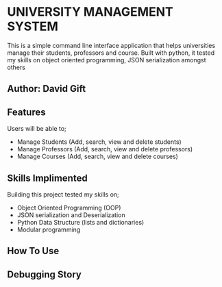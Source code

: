 # UNIVERSITY MANAGEMENT SYSTEM
This is a simple command line interface application that helps universities manage their students, professors and course. Built with python, it tested my skills on object oriented programming, JSON serialization amongst others 

## Author: David Gift

## Features
Users will be able to;
- Manage Students (Add, search, view and delete students)
- Manage Professors (Add, search, view and delete professors)
- Manage Courses (Add, search, view and delete courses)

## Skills Implimented
Building this project tested my skills on;
- Object Oriented Programming (OOP)
- JSON serialization and Deserialization
- Python Data Structure (lists and dictionaries)
- Modular programming

## How To Use


## Debugging Story